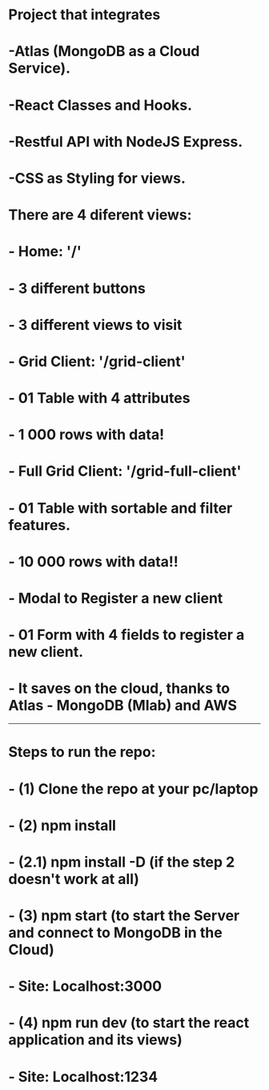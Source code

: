 # Project that integrates 
# -Atlas (MongoDB as a Cloud Service).
# -React Classes and Hooks.
# -Restful API with NodeJS Express.
# -CSS as Styling for views.


# There are 4 diferent views:
# - Home: '/'
#    - 3 different buttons
#    - 3 different views to visit
# - Grid Client: '/grid-client'
#    - 01 Table with 4 attributes
#    - 1 000 rows with data!
# - Full Grid  Client: '/grid-full-client'
#    - 01 Table with sortable and filter features.
#    - 10 000 rows with data!!
# - Modal to Register a new client
#    - 01 Form with 4 fields to register a new client.
#    - It saves on the cloud, thanks to Atlas - MongoDB (Mlab) and AWS
-----------------------------------------------------------------------------

# Steps to run the repo:
# - (1) Clone the repo at your pc/laptop
# - (2) npm install
# - (2.1) npm install -D (if the step 2 doesn't work at all)
# - (3) npm start (to start the Server and connect to MongoDB in the Cloud)
#      - Site: Localhost:3000
# - (4) npm run dev (to start the react application and its views)
#      - Site: Localhost:1234
      
